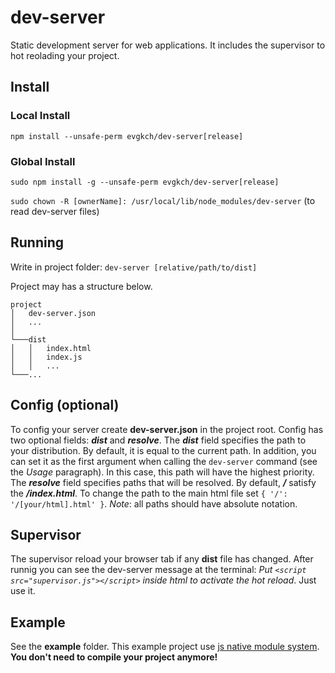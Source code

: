 # dev-server
Static development server for web applications. It includes the supervisor to hot reolading your project.

## Install

### Local Install
`npm install --unsafe-perm evgkch/dev-server[release]`

### Global Install
`sudo npm install -g --unsafe-perm evgkch/dev-server[release]`

`sudo chown -R [ownerName]: /usr/local/lib/node_modules/dev-server` (to read dev-server files)

## Running
Write in project folder: `dev-server [relative/path/to/dist]`

Project may has a structure below.
```
project
│   dev-server.json
│   ...
│
└───dist
│   │   index.html
│   │   index.js
│   │   ...
└───...
```

## Config (optional)
To config your server create **dev-server.json** in the project root. Config has two optional fields: ***dist*** and ***resolve***.
The ***dist*** field specifies the path to your distribution. By default, it is equal to the current path. In addition, you can set it as the first argument when calling the `dev-server` command (see the *Usage* paragraph). In this case, this path will have the highest priority.
The ***resolve*** field specifies paths that will be resolved. By default, ***/*** satisfy the ***/index.html***. To change the path to the main html file set `{ '/': '/[your/html].html' }`.
*Note*: all paths should have absolute notation.

## Supervisor
The supervisor reload your browser tab if any **dist** file has changed. After runnig you can see the dev-server message at the terminal:
*Put `<script src="supervisor.js"></script>` inside html to activate the hot reload*. Just use it.

## Example
See the **example** folder. This example project use [js native module system](https://developer.mozilla.org/en-US/docs/Web/JavaScript/Guide/Modules). **You don't need to compile your project anymore!**